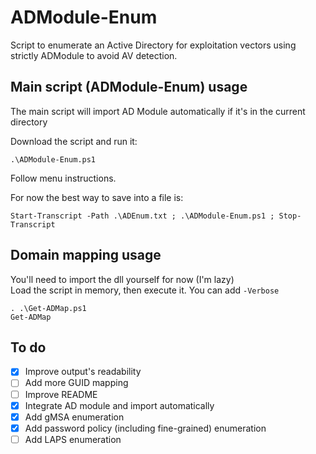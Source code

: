 # ADModule-Enum
Script to enumerate an Active Directory for exploitation vectors using strictly ADModule to avoid AV detection.

## Main script (ADModule-Enum) usage
The main script will import AD Module automatically if it's in the current directory

Download the script and run it:
```
.\ADModule-Enum.ps1
```
Follow menu instructions.

For now the best way to save into a file is:
```
Start-Transcript -Path .\ADEnum.txt ; .\ADModule-Enum.ps1 ; Stop-Transcript
```

## Domain mapping usage
You'll need to import the dll yourself for now (I'm lazy)  
Load the script in memory, then execute it. You can add `-Verbose`
```
. .\Get-ADMap.ps1
Get-ADMap
```

## To do
- [x] Improve output's readability
- [ ] Add more GUID mapping
- [ ] Improve README
- [x] Integrate AD module and import automatically
- [x] Add gMSA enumeration
- [x] Add password policy (including fine-grained) enumeration
- [ ] Add LAPS enumeration
